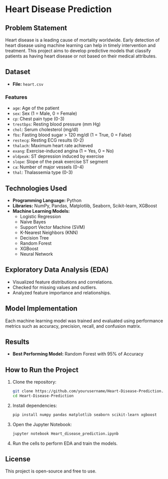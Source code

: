 # Heart Disease Prediction

## Problem Statement
Heart disease is a leading cause of mortality worldwide. Early detection of heart disease using machine learning can help in timely intervention and treatment. This project aims to develop predictive models that classify patients as having heart disease or not based on their medical attributes.

## Dataset
- **File:** `heart.csv`
### Features
- `age`: Age of the patient  
- `sex`: Sex (1 = Male, 0 = Female)  
- `cp`: Chest pain type (0-3)  
- `trestbps`: Resting blood pressure (mm Hg)  
- `chol`: Serum cholesterol (mg/dl)  
- `fbs`: Fasting blood sugar > 120 mg/dl (1 = True, 0 = False)  
- `restecg`: Resting ECG results (0-2)  
- `thalach`: Maximum heart rate achieved  
- `exang`: Exercise-induced angina (1 = Yes, 0 = No)  
- `oldpeak`: ST depression induced by exercise  
- `slope`: Slope of the peak exercise ST segment  
- `ca`: Number of major vessels (0-4)  
- `thal`: Thalassemia type (0-3)  

## Technologies Used
- **Programming Language:** Python
- **Libraries:** NumPy, Pandas, Matplotlib, Seaborn, Scikit-learn, XGBoost
- **Machine Learning Models:**
  - Logistic Regression
  - Naive Bayes
  - Support Vector Machine (SVM)
  - K-Nearest Neighbors (KNN)
  - Decision Tree
  - Random Forest
  - XGBoost
  - Neural Network

## Exploratory Data Analysis (EDA)
- Visualized feature distributions and correlations.
- Checked for missing values and outliers.
- Analyzed feature importance and relationships.

## Model Implementation
Each machine learning model was trained and evaluated using performance metrics such as accuracy, precision, recall, and confusion matrix.

## Results
- **Best Performing Model:** Random Forest with 95% of Accuracy

## How to Run the Project
1. Clone the repository:
   ```bash
   git clone https://github.com/yourusername/Heart-Disease-Prediction.git
   cd Heart-Disease-Prediction
   ```
2. Install dependencies:
   ```bash
   pip install numpy pandas matplotlib seaborn scikit-learn xgboost
   ```
3. Open the Jupyter Notebook:
   ```bash
   jupyter notebook Heart_disease_prediction.ipynb
   ```
4. Run the cells to perform EDA and train the models.

## License
This project is open-source and free to use.
